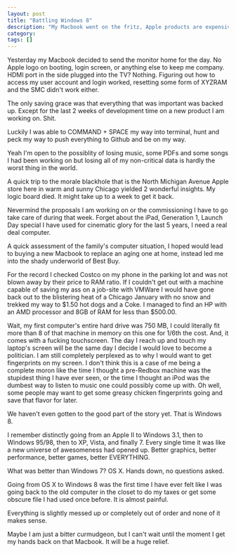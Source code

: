 ```yaml
---
layout: post
title: "Battling Windows 8"
description: "My Macbook went on the fritz, Apple products are expensive, here are the headaches I am enduring until I can get it fixed."
category: 
tags: []
---
```


Yesterday my Macbook decided to send the monitor home for the day. No Apple logo on booting, login screen, or anything else to keep me company. HDMI port in the side plugged into the TV? Nothing. Figuring out how to access my user account and login worked, resetting some form of XYZRAM and the SMC didn't work either. 

The only saving grace was that everything that was important was backed up. Except for the last 2 weeks of development time on a new product I am working on. Shit.

Luckily I was able to COMMAND + SPACE my way into terminal, hunt and peck my way to push everything to Github and be on my way.

Yeah I'm open to the possiblity of losing music, some PDFs and some songs I had been working on but losing all of my non-critical data is hardly the worst thing in the world.

A quick trip to the morale blackhole that is the North Michigan Avenue Apple store here in warm and sunny Chicago yielded 2 wonderful insights. My logic board died. It might take up to a week to get it back.

Nevermind the proposals I am working on or the commissioning I have to go take care of during that week. Forget about the iPad, Generation 1, Launch Day special I have used for cinematic glory for the last 5 years, I need a real deal computer.

A quick assessment of the family's computer situation, I hoped would lead to buying a new Macbook to replace an aging one at home, instead led me into the shady underworld of Best Buy.

For the record I checked Costco on my phone in the parking lot and was not blown away by their price to RAM ratio. If I couldn't get out with a machine capable of saving my ass on a job-site with VMWare I would have gone back out to the blistering heat of a Chicago January with no snow and trekked my way to $1.50 hot dogs and a Coke. I managed to find an HP with an AMD processor and 8GB of RAM for less than $500.00.

Wait, my first computer's entire hard drive was 750 MB, I could literally fit more than 8 of that machine in memory on this one for 1/6th the cost. And, it comes with a fucking touchscreen. The day I reach up and touch my laptop's screen will be the same day I decide I would love to become a politician. I am still completely perplexed as to why I would want to get fingerprints on my screen. I don't think this is a case of me being a complete moron like the time I thought a pre-Redbox machine was the stupidest thing I have ever seen, or the time I thought an iPod was the dumbest way to listen to music one could possibly come up with. Oh well, some people may want to get some greasy chicken fingerprints going and save that flavor for later.

We haven't even gotten to the good part of the story yet. That is Windows 8.

I remember distinctly going from an Apple II to Windows 3.1, then to Windows 95/98, then to XP, Vista, and finally 7. Every single time it was like a new universe of awesomeness had opened up. Better graphics, better performance, better games, better EVERYTHING.

What was better than Windows 7? OS X. Hands down, no questions asked. 

Going from OS X to Windows 8 was the first time I have ever felt like I was going back to the old computer in the closet to do my taxes or get some obscure file I had used once before. It is almost painful.

Everything is slightly messed up or completely out of order and none of it makes sense.

Maybe I am just a bitter curmudgeon, but I can't wait until the moment I get my hands back on that Macbook. It will be a huge relief.



